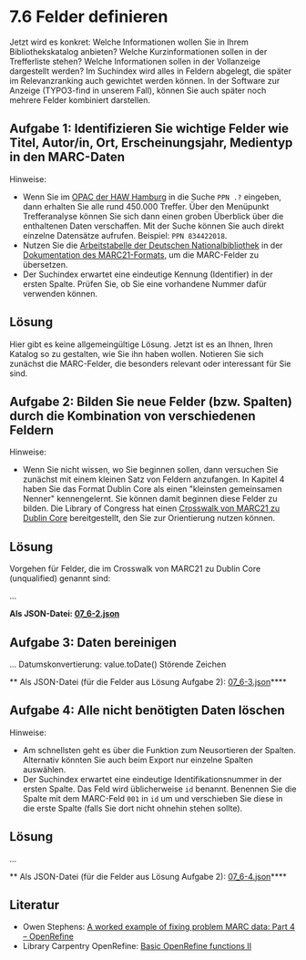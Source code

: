 # 7.6 Felder definieren

Jetzt wird es konkret: Welche Informationen wollen Sie in Ihrem Bibliothekskatalog anbieten? Welche Kurzinformationen sollen in der Trefferliste stehen? Welche Informationen sollen in der Vollanzeige dargestellt werden? Im Suchindex wird alles in Feldern abgelegt, die später im Relevanzranking auch gewichtet werden können. In der Software zur Anzeige (TYPO3-find in unserem Fall), können Sie auch später noch mehrere Felder kombiniert darstellen.

## Aufgabe 1: Identifizieren Sie wichtige Felder wie Titel, Autor/in, Ort, Erscheinungsjahr, Medientyp in den MARC-Daten

Hinweise:

* Wenn Sie im [OPAC der HAW Hamburg](https://kataloge.uni-hamburg.de/LNG=DU/DB=2/) in die Suche ```PPN .?``` eingeben, dann erhalten Sie alle rund 450.000 Treffer. Über den Menüpunkt Trefferanalyse können Sie sich dann einen groben Überblick über die enthaltenen Daten verschaffen. Mit der Suche können Sie auch direkt einzelne Datensätze aufrufen. Beispiel: ```PPN 834422018```.
* Nutzen Sie die [Arbeitstabelle der Deutschen Nationalbibliothek](http://www.dnb.de/SharedDocs/Downloads/DE/DNB/standardisierung/marc21FeldbeschreibungTitelExcel032016.zip) in der [Dokumentation des MARC21-Formats](http://www.dnb.de/DE/Standardisierung/Formate/MARC21/marc21_node.html), um die MARC-Felder zu übersetzen.
* Der Suchindex erwartet eine eindeutige Kennung (Identifier) in der ersten Spalte. Prüfen Sie, ob Sie eine vorhandene Nummer dafür verwenden können.

## Lösung

Hier gibt es keine allgemeingültige Lösung. Jetzt ist es an Ihnen, Ihren Katalog so zu gestalten, wie Sie ihn haben wollen. Notieren Sie sich zunächst die MARC-Felder, die besonders relevant oder interessant für Sie sind.

## Aufgabe 2: Bilden Sie neue Felder (bzw. Spalten) durch die Kombination von verschiedenen Feldern

Hinweise:

* Wenn Sie nicht wissen, wo Sie beginnen sollen, dann versuchen Sie zunächst mit einem kleinen Satz von Feldern anzufangen. In Kapitel 4 haben Sie das Format Dublin Core als einen "kleinsten gemeinsamen Nenner" kennengelernt. Sie können damit beginnen diese Felder zu bilden. Die Library of Congress hat einen [Crosswalk von MARC21 zu Dublin Core](http://www.loc.gov/marc/marc2dc.html) bereitgestellt, den Sie zur Orientierung nutzen können.

## Lösung

Vorgehen für Felder, die im Crosswalk von MARC21 zu Dublin Core (unqualified) genannt sind:

...

**Als JSON-Datei: [07_6-2.json](https://felixlohmeier.gitbooks.io/seminar-wir-bauen-uns-einen-bibliothekskatalog/content/openrefine/07_6-2.json)**

## Aufgabe 3: Daten bereinigen

...
Datumskonvertierung: value.toDate()
Störende Zeichen

** Als JSON-Datei (für die Felder aus Lösung Aufgabe 2): [07_6-3.json](https://felixlohmeier.gitbooks.io/seminar-wir-bauen-uns-einen-bibliothekskatalog/content/openrefine/07_6-3.json)****

## Aufgabe 4: Alle nicht benötigten Daten löschen

Hinweise:

* Am schnellsten geht es über die Funktion zum Neusortieren der Spalten. Alternativ könnten Sie auch beim Export nur einzelne Spalten auswählen.
* Der Suchindex erwartet eine eindeutige Identifikationsnummer in der ersten Spalte. Das Feld wird üblicherweise ```id``` benannt. Benennen Sie die Spalte mit dem MARC-Feld ```001``` in ```id``` um und verschieben Sie diese in die erste Spalte (falls Sie dort nicht ohnehin stehen sollte).

## Lösung

...

** Als JSON-Datei (für die Felder aus Lösung Aufgabe 2): [07_6-4.json](https://felixlohmeier.gitbooks.io/seminar-wir-bauen-uns-einen-bibliothekskatalog/content/openrefine/07_6-4.json)****

## Literatur

* Owen Stephens: [A worked example of fixing problem MARC data: Part 4 – OpenRefine](http://www.meanboyfriend.com/overdue_ideas/2015/07/worked-example-fixing-marc-data-4/)
* Library Carpentry OpenRefine: [Basic OpenRefine functions II](https://data-lessons.github.io/library-openrefine/04-basic-functions-II/)